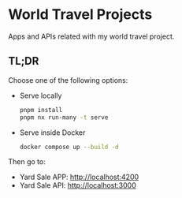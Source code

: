 # World Travel Projects

Apps and APIs related with my world travel project.

## TL;DR

Choose one of the following options:

- Serve locally

  ```sh
  pnpm install
  pnpm nx run-many -t serve
  ```

- Serve inside Docker

  ```sh
  docker compose up --build -d
  ```

Then go to:

- Yard Sale APP: [http://localhost:4200](http://localhost:4200)
- Yard Sale API: [http://localhost:3000](http://localhost:3000)
